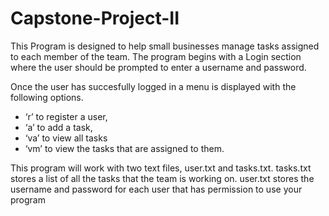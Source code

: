 # Capstone-Project-II
This Program is designed to help small businesses manage tasks assigned to each member of the team.
The program begins with a Login section where the user should be prompted to enter a username and password.

Once the user has succesfully logged in a menu is displayed with the following options.
- ‘r’ to register a user,
- ‘a’ to add a task,
- ‘va’ to view all tasks
- ‘vm’ to view the tasks that are assigned to them.

This program will work with two text files, user.txt and tasks.txt. 
tasks.txt stores a list of all the tasks that the team is working on.
user.txt stores the username and password for each user that has permission to use your program
